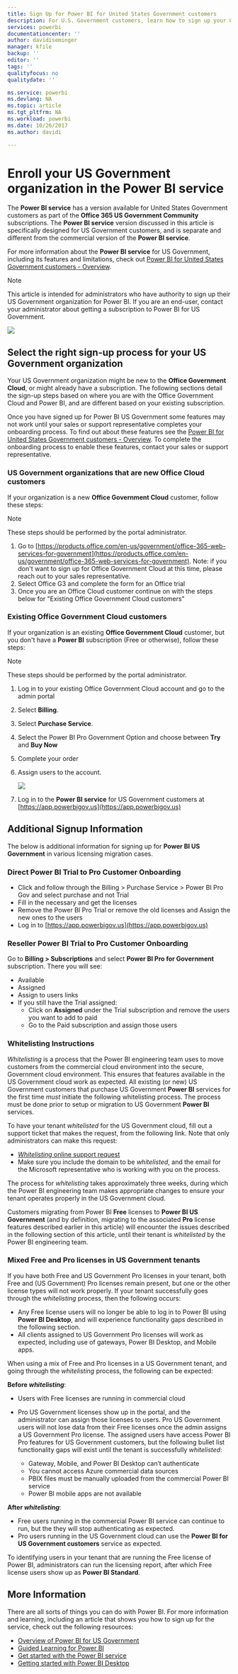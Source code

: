 ```yaml
---
title: Sign Up for Power BI for United States Government customers
description: For U.S. Government customers, learn how to sign up your US Government organization for the Power BI US Government service
services: powerbi
documentationcenter: ''
author: davidiseminger
manager: kfile
backup: ''
editor: ''
tags: ''
qualityfocus: no
qualitydate: ''

ms.service: powerbi
ms.devlang: NA
ms.topic: article
ms.tgt_pltfrm: NA
ms.workload: powerbi
ms.date: 10/26/2017
ms.author: davidi

---
```

# Enroll your US Government organization in the Power BI service
The **Power BI service** has a version available for United States Government customers as part of the **Office 365 US Government Community** subscriptions. The **Power BI service** version discussed in this article is specifically designed for US Government customers, and is separate and different from the commercial version of the **Power BI service**.

For more information about the **Power BI service** for US Government, including its features and limitations, check out [Power BI for United States Government customers - Overview](service-govus-overview.md).

> [!NOTE]
> This article is intended for administrators who have authority to sign up their US Government organization for Power BI. If you are an end-user, contact your administrator about getting a subscription to Power BI for US Government.
> 
> 

![](media/service-govus-signup/service_govus_signup_1.png)

## Select the right sign-up process for your US Government organization
Your US Government organization might be new to the **Office Government Cloud**, or might already have a subscription. The following sections detail the sign-up steps based on where you are with the Office Government Cloud and Power BI, and are different based on your existing subscription.

Once you have signed up for Power BI US Government some features may not work until your sales or support representative completes your onboarding process. To find out about these features see the [Power BI for United States Government customers - Overview](service-govus-overview.md). To complete the onboarding process to enable these features, contact your sales or support representative.

### US Government organizations that are new Office Cloud customers
If your organization is a new **Office Government Cloud** customer, follow these steps:

> [!NOTE]
> These steps should be performed by the portal administrator.
> 
> 

1. Go to [https://products.office.com/en-us/government/office-365-web-services-for-government](https://products.office.com/en-us/government/office-365-web-services-for-government). Note: if you don't want to sign up for Office Government Cloud at this time, please reach out to your sales representative.
2. Select Office G3 and complete the form for an Office trial
3. Once you are an Office Cloud customer continue on with the steps below for "Existing Office Government Cloud customers"

### Existing Office Government Cloud customers
If your organization is an existing **Office Government Cloud** customer, but you don't have a **Power BI** subscription (Free or otherwise), follow these steps:

> [!NOTE]
> These steps should be performed by the portal administrator.
> 
> 

1. Log in to your existing Office Government Cloud account and go to the admin portal
2. Select **Billing**.
3. Select **Purchase Service**.
4. Select the Power BI Pro Government Option and choose between **Try** and **Buy Now**
5. Complete your order
6. Assign users to the account.
   
   ![](media/service-govus-signup/service_govus_signup_5.png)
7. Log in to the **Power BI service** for US Government customers at [https://app.powerbigov.us](https://app.powerbigov.us)

## Additional Signup Information
The below is additional information for signing up for **Power BI US Government** in various licensing migration cases.

### Direct Power BI Trial to Pro Customer Onboarding
* Click and follow through the Billing > Purchase Service > Power BI Pro Gov and select purchase and not Trial
* Fill in the necessary and get the licenses
* Remove the Power BI Pro Trial or remove the old licenses and Assign the new ones to the users
* Log in to [https://app.powerbigov.us](https://app.powerbigov.us)

### Reseller Power BI Trial to Pro Customer Onboarding
Go to **Billing > Subscriptions** and select **Power BI Pro for Government** subscription. There you will see:

* Available
* Assigned
* Assign to users links
* If you still have the Trial assigned:
  * Click on **Assigned** under the Trial subscription and remove the users you want to add to paid
  * Go to the Paid subscription and assign those users

### Whitelisting Instructions
*Whitelisting* is a process that the Power BI engineering team uses to move customers from the commercial cloud environment into the secure, Government cloud environment. This ensures that features available in the US Government cloud work as expected. All existing (or new) US Government customers that purchase US Government **Power BI** services for the first time *must* initiate the following whitelisting process. The process must be done prior to setup or migration to US Government **Power BI** services. 

To have your tenant *whitelisted* for the US Government cloud, fill out a support ticket that makes the request, from the following link. Note that only administrators can make this request:

* [*Whitelisting* online support request ](https://powerbi.microsoft.com/clouds/)
* Make sure you include the domain to be *whitelisted*, and the email for the Microsoft representative who is working with you on the process.

The process for *whitelisting* takes approximately three weeks, during which the Power BI engineering team makes appropriate changes to ensure your tenant operates properly in the US Government cloud.

Customers migrating from Power BI **Free** licenses to **Power BI US Government** (and by definition, migrating to the associated **Pro** license features described earlier in this article) will encounter the issues described in the following section of this article, until their tenant is *whitelisted* by the Power BI engineering team.

### Mixed Free and Pro licenses in US Government tenants
If you have both Free and US Government Pro licenses in your tenant, both Free and (US Government) Pro licenses remain present, but one or the other license types will not work properly. If your tenant successfully goes through the *whitelisting* process, then the following occurs:

* Any Free license users will no longer be able to log in to Power BI using **Power BI Desktop**, and will experience functionality gaps described in the following section.
* All clients assigned to US Government Pro licenses will work as expected, including use of gateways, Power BI Desktop, and Mobile apps.

When using a mix of Free and Pro licenses in a US Government tenant, and going through the *whitelisting* process, the following can be expected:

**Before *whitelisting***:

* Users with Free licenses are running in commercial cloud
* Pro US Government licenses show up in the portal, and the administrator can assign those licenses to users. Pro US Government users will not lose data from their Free licenses once the admin assigns a US Government Pro license. The assigned users have access Power BI Pro features for US Government customers, but the following bullet list functionality gaps will exist until the tenant is successfully *whitelisted*:
  
  * Gateway, Mobile, and Power BI Desktop can’t authenticate
  * You cannot access Azure commercial data sources
  * PBIX files must be manually uploaded from the commercial Power BI service
  * Power BI mobile apps are not available

**After *whitelisting***:

* Free users running in the commercial Power BI service can continue to run, but the they will stop authenticating as expected.
* Pro users running in the US Government cloud can use the **Power BI for US Government customers** service as expected.

To identifying users in your tenant that are running the Free license of Power BI, administrators can run the licensing report, after which Free license users show up as **Power BI Standard**.

## More Information
There are all sorts of things you can do with Power BI. For more information and learning, including an article that shows you how to sign up for the service, check out the following resources:

* [Overview of Power BI for US Government](service-govus-overview.md)
* [Guided Learning for Power BI](guided-learning/gettingstarted.yml#step-1)
* [Get started with the Power BI service](service-get-started.md)
* [Getting started with Power BI Desktop](desktop-getting-started.md)


